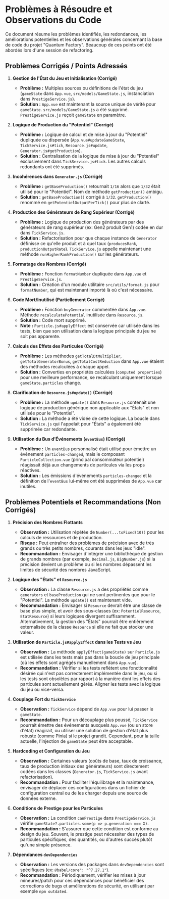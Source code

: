 # Problèmes à Résoudre et Observations du Code

Ce document résume les problèmes identifiés, les redondances, les améliorations potentielles et les observations générales concernant la base de code du projet "Quantum Factory". Beaucoup de ces points ont été abordés lors d'une session de refactoring.

## Problèmes Corrigés / Points Adressés

1.  **Gestion de l'État du Jeu et Initialisation (Corrigé)**
    *   **Problème :** Multiples sources ou définitions de l'état du jeu (`gameState` dans `App.vue`, `src/models/GameState.js`, instanciation dans `PrestigeService.js`).
    *   **Solution :** `App.vue` est maintenant la source unique de vérité pour `gameState`. `src/models/GameState.js` a été supprimé. `PrestigeService.js` reçoit `gameState` en paramètre.

2.  **Logique de Production du "Potentiel" (Corrigé)**
    *   **Problème :** Logique de calcul et de mise à jour du "Potentiel" dupliquée ou dispersée (`App.vue#updateGameState`, `TickService.js#tick`, `Resource.js#update`, `Generator.js#getProduction`).
    *   **Solution :** Centralisation de la logique de mise à jour du "Potentiel" exclusivement dans `TickService.js#tick`. Les autres calculs redondants ont été supprimés.

3.  **Incohérences dans `Generator.js` (Corrigé)**
    *   **Problème :** `getBaseProduction()` retournait `1/16` alors que `1/32` était utilisé pour le "Potentiel". Nom de méthode `getProduction()` ambigu.
    *   **Solution :** `getBaseProduction()` corrigé à `1/32`. `getProduction()` renommé en `getPotentielOutputPerTick()` pour plus de clarté.

4.  **Production des Générateurs de Rang Supérieur (Corrigé)**
    *   **Problème :** Logique de production des générateurs par des générateurs de rang supérieur (ex: Gen2 produit Gen1) codée en dur dans `TickService.js`.
    *   **Solution :** Refactorisation pour que chaque instance de `Generator` définisse ce qu'elle produit et à quel taux (`producesRank`, `productionOutputRate`). `TickService.js` appelle maintenant une méthode `runHigherRankProduction()` sur les générateurs.

5.  **Formatage des Nombres (Corrigé)**
    *   **Problème :** Fonction `formatNumber` dupliquée dans `App.vue` et `PrestigeService.js`.
    *   **Solution :** Création d'un module utilitaire `src/utils/format.js` pour `formatNumber`, qui est maintenant importé là où c'est nécessaire.

6.  **Code Mort/Inutilisé (Partiellement Corrigé)**
    *   **Problème :** Fonction `buyGenerator` commentée dans `App.vue`. Méthode `recalculatePotential` inutilisée dans `Resource.js`.
    *   **Solution :** Code mort supprimé.
    *   **Note :** `Particle.js#applyEffect` est conservée car utilisée dans les tests, bien que son utilisation dans la logique principale du jeu ne soit pas apparente.

7.  **Calculs des Effets des Particules (Corrigé)**
    *   **Problème :** Les méthodes `getTotalDtMultiplier`, `getTotalGeneratorBonus`, `getTotalCostReduction` dans `App.vue` étaient des méthodes recalculées à chaque appel.
    *   **Solution :** Converties en propriétés calculées (`computed properties`) pour une meilleure performance, se recalculant uniquement lorsque `gameState.particles` change.

8.  **Clarification de `Resource.js#update()` (Corrigé)**
    *   **Problème :** La méthode `update()` dans `Resource.js` contenait une logique de production générique non applicable aux "États" et non utilisée pour le "Potentiel".
    *   **Solution :** La méthode a été vidée de cette logique. La boucle dans `TickService.js` qui l'appelait pour "États" a également été supprimée car redondante.

9.  **Utilisation du Bus d'Événements (`eventBus`) (Corrigé)**
    *   **Problème :** Un `eventBus` personnalisé était utilisé pour émettre un événement `particles-changed`, mais le composant `ParticleCollection.vue` (principal consommateur potentiel) réagissait déjà aux changements de particules via les props réactives.
    *   **Solution :** Les émissions d'événements `particles-changed` et la définition de l'`eventBus` lui-même ont été supprimées de `App.vue` car inutiles.

## Problèmes Potentiels et Recommandations (Non Corrigés)

1.  **Précision des Nombres Flottants**
    *   **Observation :** Utilisation répétée de `Number(...toFixed(10))` pour les calculs de ressources et de production.
    *   **Risque :** Peut entraîner des problèmes de précision avec de très grands ou très petits nombres, courants dans les jeux "idle".
    *   **Recommandation :** Envisager d'intégrer une bibliothèque de gestion de grands nombres (par exemple, `Decimal.js`, `BigNumber.js`) si la précision devient un problème ou si les nombres dépassent les limites de sécurité des nombres JavaScript.

2.  **Logique des "États" et `Resource.js`**
    *   **Observation :** La classe `Resource.js` a des propriétés comme `generators` et `baseProduction` qui ne sont pertinentes que pour le "Potentiel". La méthode `update()` est maintenant vide.
    *   **Recommandation :** Envisager si `Resource` devrait être une classe de base plus simple, et avoir des sous-classes (ex: `PotentielResource`, `EtatResource`) si leurs logiques divergent suffisamment. Alternativement, la gestion des "États" pourrait être entièrement externalisée de la classe `Resource` si elle ne fait que stocker une valeur.

3.  **Utilisation de `Particle.js#applyEffect` dans les Tests vs Jeu**
    *   **Observation :** La méthode `applyEffect(gameState)` sur `Particle.js` est utilisée dans les tests mais pas dans la boucle de jeu principale (où les effets sont agrégés manuellement dans `App.vue`).
    *   **Recommandation :** Vérifier si les tests reflètent une fonctionnalité désirée qui n'est pas correctement implémentée dans le jeu, ou si les tests sont obsolètes par rapport à la manière dont les effets des particules sont actuellement gérés. Aligner les tests avec la logique du jeu ou vice-versa.

4.  **Couplage Fort du `TickService`**
    *   **Observation :** `TickService` dépend de `App.vue` pour lui passer le `gameState`.
    *   **Recommandation :** Pour un découplage plus poussé, `TickService` pourrait émettre des événements auxquels `App.vue` (ou un store d'état) réagirait, ou utiliser une solution de gestion d'état plus robuste (comme Pinia) si le projet grandit. Cependant, pour la taille actuelle, l'injection de `gameState` peut être acceptable.

5.  **Hardcoding et Configuration du Jeu**
    *   **Observation :** Certaines valeurs (coûts de base, taux de croissance, taux de production initiaux des générateurs) sont directement codées dans les classes (`Generator.js`, `TickService.js` avant refactorisation).
    *   **Recommandation :** Pour faciliter l'équilibrage et la maintenance, envisager de déplacer ces configurations dans un fichier de configuration central ou de les charger depuis une source de données externe.

6.  **Conditions de Prestige pour les Particules**
    *   **Observation :** La condition `canPrestige` dans `PrestigeService.js` vérifie `gameState?.particles.some(p => p.generation === X)`.
    *   **Recommandation :** S'assurer que cette condition est conforme au design du jeu. Souvent, le prestige peut nécessiter des types de particules spécifiques, des quantités, ou d'autres succès plutôt qu'une simple présence.

7.  **Dépendances `devDependencies`**
    *   **Observation :** Les versions des packages dans `devDependencies` sont spécifiques (ex: `@babel/core": "^7.27.1"`).
    *   **Recommandation :** Périodiquement, vérifier les mises à jour mineures/patch pour ces dépendances pour bénéficier des corrections de bugs et améliorations de sécurité, en utilisant par exemple `npm outdated`.

```
